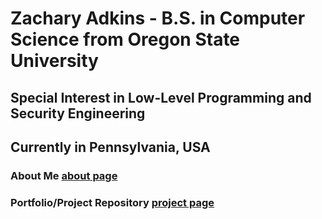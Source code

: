 # Zachary Adkins - B.S. in Computer Science from Oregon State University
## Special Interest in Low-Level Programming and Security Engineering
## Currently in Pennsylvania, USA

### About Me [about page](about.md)

### Portfolio/Project Repository [project page](projects.md)
